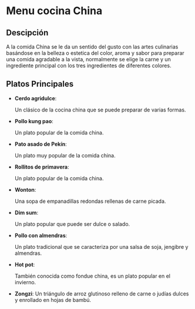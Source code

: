 #  Menu cocina China


## Descipción


A la comida China se le da un sentido del gusto con las artes culinarias basándose en la belleza o estetica del color, aroma y sabor para preparar una comida agradable a la vista, normalmente se elige la carne y un ingrediente principal con los tres ingredientes de diferentes colores.

## Platos Principales

- **Cerdo agridulce**: 

  Un clásico de la cocina china que se puede preparar de varias formas.

- **Pollo kung pao**: 

  Un plato popular de la comida china.

- **Pato asado de Pekín**: 

  Un plato muy popular de la comida china.

- **Rollitos de primavera**: 

  Un plato popular de la comida china.

- **Wonton**: 

  Una sopa de empanadillas redondas rellenas de carne picada.

- **Dim sum**: 

  Un plato popular que puede ser dulce o salado.

- **Pollo con almendras**: 

  Un plato tradicional que se caracteriza por una salsa de soja, jengibre y almendras.

- **Hot pot**: 

  También conocida como fondue china, es un plato popular en el invierno.

- **Zongzi**: Un triángulo de arroz glutinoso relleno de carne o judías dulces y enrollado en hojas de bambú. 

